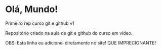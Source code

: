 # Olá, Mundo!
 Primeiro rep curso git e github v1

 Repositório criado na aula de git e github do curso em video.

 OBS: Esta linha eu adicionei diretamente no site! QUE IMPRECIONANTE!
